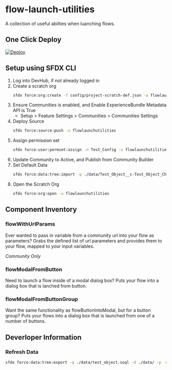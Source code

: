 # flow-launch-utilities

A collection of useful abilties when luanching flows.

## One Click Deploy

[![Deploy](https://deploy-to-sfdx.com/dist/assets/images/DeployToSFDX.svg)](https://deploy-to-sfdx.com)

## Setup using SFDX CLI

1. Log into DevHub, if not already logged in
1. Create a scratch org
    ```sh
    sfdx force:org:create -f config/project-scratch-def.json -a flowlaunchutilities -s
    ```
1. Ensure Communities is enabled, and Enable ExperienceBundle Metadata API is True
    * Setup > Feature Settings > Communities > Communities Settings
1. Deploy Source
    ```sh
    sfdx force:source:push -u flowlaunchutilities
    ```
1. Assign permission set
    ```sh
    sfdx force:user:permset:assign -n Test_Config -u flowlaunchutilities
    ```
1. Update Community to Active, and Publish from Community Builder
1. Set Default Data
    ```sh
    sfdx force:data:tree:import -p ./data/Test_Object__c-Test_Object_Child__c-plan.json -u flowlaunchutilities
    ```
1. Open the Scratch Org
    ```sh
    sfdx force:org:open -u flowlaunchutilities
    ```

## Component Inventory

### flowWithUrlParams

Ever wanted to pass in variable from a community url into your flow as parameters? Grabs the defined list of url parameters and provides them to your flow, mapped to your input variables.

*Community Only*

### flowModalFromButton

Need to launch a flow inside of a modal dialog box? Puts your flow into a dialog box that is lanched from button.

### flowModalFromButtonGroup

Want the same functionality as flowButtonIntoModal, but for a button group? Puts your flows into a dialog box that is launched from one of a number of buttons.

## Deverloper Information

### Refresh Data

```sh
sfdx force:data:tree:export -q ./data/test_object.soql -d ./data/ -p -u flowlaunchutilities
```